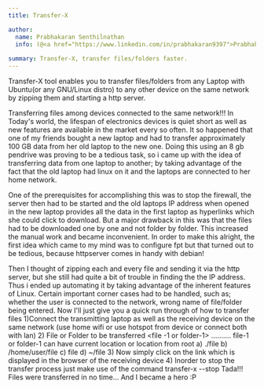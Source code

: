 ```yaml
---
title: Transfer-X

author:
  name: Prabhakaran Senthilnathan
  info: (@<a href="https://www.linkedin.com/in/prabhakaran9397">Prabhakaran Senthilnathan</a>)
  
summary: Transfer-X, transfer files/folders faster.
---
```


Transfer-X tool enables you to transfer files/folders from any Laptop with Ubuntu(or any GNU/Linux distro) to any other device on the same network by zipping them and starting a http server.

Transferring files among devices connected to the same network!!!
In Today's world, the lifespan of electronics devices is quiet short as well as new features are available in the market every so often.
It so happened that one of my friends bought a new laptop and had to transfer approximately 100 GB data from her old laptop to the new one. 
Doing this using an 8 gb pendrive was proving to be a tedious task, so i came up with the idea of transferring data from one laptop to another; by taking advantage of the fact that the old laptop had linux on it and the laptops are connected to her home network.

One of the prerequisites for accomplishing this was to stop the firewall, the server then had to be started and the old laptops IP address when opened in the new laptop provides all the data in the first laptop as hyperlinks which she could click to download. 
But a major drawback in this was that the files had to be downloaded one by one and not folder by folder.
This increased the manual work and became inconvenient. In order to make this alright, the first idea which came to my mind was to configure fpt but that turned out to be tedious, because httpserver comes in handy with debian! 

Then I thought of zipping each and every file and sending it via the http server, but she still had quite a bit of trouble in finding the the IP address. Thus i ended up automating it by taking advantage of the inherent features of Linux.
Certain important corner cases had to be handled, such as; whether the user is connected to the network, wrong name of file/folder being entered.
Now I'll just give you a quick run through of how to transfer files 
1)Connect the transmitting laptop as well as the receiving  device on the same network (use home wifi or use hotspot from device or connect both with lan)
2) File or Folder to be transferred <file -1 or folder-1> <file-2 or folder-2> ..........
file-1 or folder-1 can have current location or location from root
a) ./file
b) /home/user/file
c) file
d) ~/file
3) Now simply click on the link which is displayed in the browser of the receiving device
4) Inorder to stop the transfer process just make use of the command transfer-x --stop
Tada!!! 
Files were transferred in no time... And I became a hero :P